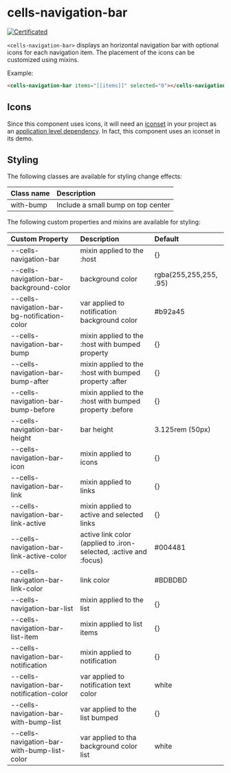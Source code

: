 # cells-navigation-bar

[![Certificated](https://img.shields.io/badge/certificated-yes-brightgreen.svg)](http://bbva-files.s3.amazonaws.com/cells/bbva-catalog/index.html)

`<cells-navigation-bar>` displays an horizontal navigation bar with optional icons
for each navigation item. The placement of the icons can be customized using mixins.

Example:

```html
<cells-navigation-bar items="[[items]]" selected="0"></cells-navigation-bar>
```

## Icons

Since this component uses icons, it will need an [iconset](https://bbva.cellsjs.com/guides/best-practices/cells-icons.html) in your project as an [application level dependency](https://bbva.cellsjs.com/guides/advanced-guides/application-level-dependencies.html). In fact, this component uses an iconset in its demo.

## Styling
The following classes are available for styling change effects:

| Class name                                   | Description                                                       |
|:---------------------------------------------|:------------------------------------------------------------------|
| with-bump                                    | Include a small bump on top center                                |

The following custom properties and mixins are available for styling:

| Custom Property                              | Description                                                       | Default                |
| :------------------------------------------- | :---------------------------------------------------------------- | :--------------------- |
| --cells-navigation-bar                       | mixin applied to the :host                                        | {}                     |
| --cells-navigation-bar-background-color      | background color                                                  | rgba(255,255,255, .95) |
| --cells-navigation-bar-bg-notification-color | var applied to notification background color                      | #b92a45                |
| --cells-navigation-bar-bump                  | mixin applied to the :host with bumped  property                  | {}                     |
| --cells-navigation-bar-bump-after            | mixin applied to the :host with bumped  property :after           | {}                     |
| --cells-navigation-bar-bump-before           | mixin applied to the :host with bumped  property :before          | {}                     |
| --cells-navigation-bar-height                | bar height                                                        | 3.125rem (50px)        |
| --cells-navigation-bar-icon                  | mixin applied to icons                                            | {}                     |
| --cells-navigation-bar-link                  | mixin applied to links                                            | {}                     |
| --cells-navigation-bar-link-active           | mixin applied to active and selected links                        | {}                     |
| --cells-navigation-bar-link-active-color     | active link color (applied to .iron-selected, :active and :focus) | #004481                |
| --cells-navigation-bar-link-color            | link color                                                        | #BDBDBD                |
| --cells-navigation-bar-list                  | mixin applied to the list                                         | {}                     |
| --cells-navigation-bar-list-item             | mixin applied to list items                                       | {}                     |
| --cells-navigation-bar-notification          | mixin applied to notification                                     | {}                     |
| --cells-navigation-bar-notification-color    | var applied to notification text color                            | white                  |
| --cells-navigation-bar-with-bump-list        | var applied to the list bumped                                    | {}                     |
| --cells-navigation-bar-with-bump-list-color  | var applied to tha background color list                          | white                  |

